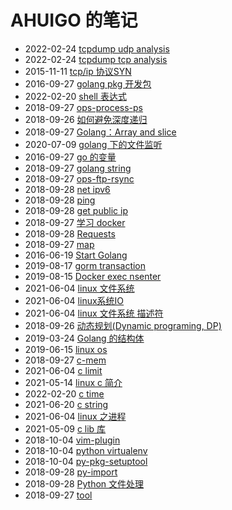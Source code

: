 # AHUIGO 的笔记
- 2022-02-24 [tcpdump udp analysis](/b/net/net-tcpdump-udp) 
- 2022-02-24 [tcpdump tcp analysis](/b/net/net-tcpdump-tcp) 
- 2015-11-11 [tcp/ip 协议SYN](/b/net/net-tcp-queue) 
- 2016-09-27 [golang pkg 开发包](/b/go/go-pkg-publish) 
- 2022-02-20 [shell 表达式](/b/c/shell-expr) 
- 2018-09-27 [ops-process-ps](/b/c/ops-process-ps) 
- 2018-09-26 [如何避免深度递归](/b/algorithm/func-tail-call) 
- 2018-09-27 [Golang：Array and slice](/b/go/go-array-slice) 
- 2020-07-09 [golang 下的文件监听](/b/go/go-file-watch) 
- 2016-09-27 [go 的变量](/b/go/go-var) 
- 2018-09-27 [golang string](/b/go/go-str) 
- 2018-09-27 [ops-ftp-rsync](/b/c/ops-ftp-rsync) 
- 2018-09-28 [net ipv6](/b/net/net-ipv6) 
- 2018-09-28 [ping](/b/net/net-ip-ping) 
- 2018-09-28 [get public ip](/b/net/net-ip-conf) 
- 2018-09-27 [学习 docker](/b/arch/docker-begin) 
- 2018-09-28 [Requests](/b/py/py-aiohttp) 
- 2018-09-27 [map](/b/go/go-var-map) 
- 2016-06-19 [Start Golang](/b/go/0.go-book) 
- 2019-08-17 [gorm transaction](/b/db/gorm-transaction) 
- 2019-08-15 [Docker exec nsenter](/b/arch/docker-exec) 
- 2021-06-04 [linux 文件系统](/b/c/c-fs) 
- 2021-06-04 [linux系统IO](/b/c/c-fs-file) 
- 2021-06-04 [linux 文件系统 描述符](/b/c/c-fs-fd) 
- 2018-09-26 [动态规划(Dynamic programing, DP)](/b/algorithm/algo-dp) 
- 2019-03-24 [Golang 的结构体](/b/go/go-struct) 
- 2019-06-15 [linux os](/b/c/linux-os) 
- 2018-09-27 [c-mem](/b/c/c-mem) 
- 2021-06-04 [c limit](/b/c/c-limit) 
- 2021-05-14 [linux c 简介](/b/c/c-var) 
- 2022-02-20 [c time](/b/c/c-time) 
- 2021-06-20 [c string](/b/c/c-str) 
- 2021-06-04 [linux 之进程](/b/c/c-process) 
- 2021-05-09 [c lib 库](/b/c/c-lib) 
- 2018-10-04 [vim-plugin](/b/vim/vim-plugin) 
- 2018-10-04 [python virtualenv](/b/py/py-test-virtualenv) 
- 2018-10-04 [py-pkg-setuptool](/b/py/py-pkg-setuptool) 
- 2018-09-28 [py-import](/b/py/py-import) 
- 2018-09-28 [Python 文件处理](/b/py/py-file) 
- 2018-09-27 [tool](/b/c/ops-user) 
